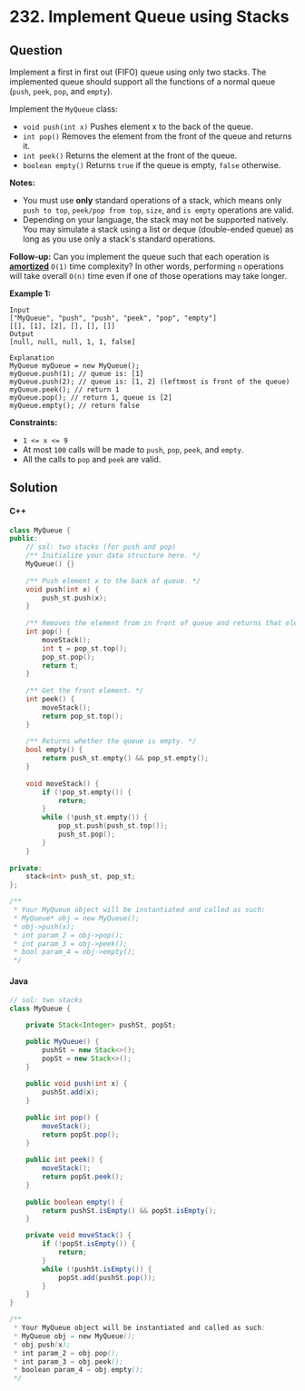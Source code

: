 # 232. Implement Queue using Stacks

## Question

Implement a first in first out (FIFO) queue using only two stacks. The implemented queue should support all the functions of a normal queue (`push`, `peek`, `pop`, and `empty`).

Implement the `MyQueue` class:

* `void push(int x)` Pushes element x to the back of the queue.
* `int pop()` Removes the element from the front of the queue and returns it.
* `int peek()` Returns the element at the front of the queue.
* `boolean empty()` Returns `true` if the queue is empty, `false` otherwise.

**Notes:**

* You must use **only** standard operations of a stack, which means only `push to top`, `peek/pop from top`, `size`, and `is empty` operations are valid.
* Depending on your language, the stack may not be supported natively. You may simulate a stack using a list or deque (double-ended queue) as long as you use only a stack's standard operations.

**Follow-up:** Can you implement the queue such that each operation is [**amortized**](https://en.wikipedia.org/wiki/Amortized\_analysis) `O(1)` time complexity? In other words, performing `n` operations will take overall `O(n)` time even if one of those operations may take longer.

**Example 1:**

```
Input
["MyQueue", "push", "push", "peek", "pop", "empty"]
[[], [1], [2], [], [], []]
Output
[null, null, null, 1, 1, false]

Explanation
MyQueue myQueue = new MyQueue();
myQueue.push(1); // queue is: [1]
myQueue.push(2); // queue is: [1, 2] (leftmost is front of the queue)
myQueue.peek(); // return 1
myQueue.pop(); // return 1, queue is [2]
myQueue.empty(); // return false
```

**Constraints:**

* `1 <= x <= 9`
* At most `100` calls will be made to `push`, `pop`, `peek`, and `empty`.
* All the calls to `pop` and `peek` are valid.

## Solution

#### C++

```cpp
class MyQueue {
public:
    // sol: two stacks (for push and pop)
    /** Initialize your data structure here. */
    MyQueue() {}
    
    /** Push element x to the back of queue. */
    void push(int x) {
        push_st.push(x);
    }
    
    /** Removes the element from in front of queue and returns that element. */
    int pop() {
        moveStack();
        int t = pop_st.top();
        pop_st.pop();
        return t;
    }
    
    /** Get the front element. */
    int peek() {
        moveStack();
        return pop_st.top();
    }
    
    /** Returns whether the queue is empty. */
    bool empty() {
        return push_st.empty() && pop_st.empty();
    }
    
    void moveStack() {
        if (!pop_st.empty()) {
            return;
        }
        while (!push_st.empty()) {
            pop_st.push(push_st.top());
            push_st.pop();
        }
    }
    
private:
    stack<int> push_st, pop_st;
};

/**
 * Your MyQueue object will be instantiated and called as such:
 * MyQueue* obj = new MyQueue();
 * obj->push(x);
 * int param_2 = obj->pop();
 * int param_3 = obj->peek();
 * bool param_4 = obj->empty();
 */
```

#### Java

```java
// sol: two stacks
class MyQueue {

    private Stack<Integer> pushSt, popSt;

    public MyQueue() {
        pushSt = new Stack<>();
        popSt = new Stack<>();
    }
    
    public void push(int x) {
        pushSt.add(x);
    }
    
    public int pop() {
        moveStack();
        return popSt.pop();
    }
    
    public int peek() {
        moveStack();
        return popSt.peek();
    }
    
    public boolean empty() {
        return pushSt.isEmpty() && popSt.isEmpty();
    }

    private void moveStack() {
        if (!popSt.isEmpty()) {
            return;
        }
        while (!pushSt.isEmpty()) {
            popSt.add(pushSt.pop());
        }
    }
}

/**
 * Your MyQueue object will be instantiated and called as such:
 * MyQueue obj = new MyQueue();
 * obj.push(x);
 * int param_2 = obj.pop();
 * int param_3 = obj.peek();
 * boolean param_4 = obj.empty();
 */
```
